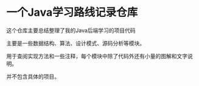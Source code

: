 # 一个Java学习路线记录仓库

这个仓库主要总结整理了我的Java后端学习的项目代码

主要是一些数据结构、算法、设计模式、源码分析等模块。

用于查阅实现方法和一些注释，每个模块中除了代码外还有小量的图解和文字说明。

并不包含具体的项目。